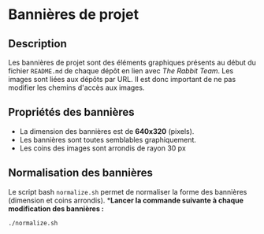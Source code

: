 # Bannières de projet

## Description

Les bannières de projet sont des éléments graphiques présents au début du fichier `README.md` de chaque dépôt en lien avec _The Rabbit Team_. Les images sont liées aux dépôts par URL. Il est donc important de ne pas modifier les chemins d'accès aux images.

## Propriétés des bannières

- La dimension des bannières est de **640x320** (pixels).
- Les bannières sont toutes semblables graphiquement.
- Les coins des images sont arrondis de rayon 30 px

## Normalisation des bannières

Le script bash `normalize.sh` permet de normaliser la forme des bannières (dimension et coins arrondis).
***Lancer la commande suivante à chaque modification des bannières :**
```shell
./normalize.sh
```
